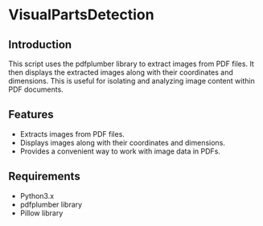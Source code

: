 # VisualPartsDetection

## Introduction

This script uses the pdfplumber library to extract images from PDF files. It then displays the extracted images along with their coordinates and dimensions. This is useful for isolating and analyzing image content within PDF documents.

## Features

- Extracts images from PDF files.
- Displays images along with their coordinates and dimensions.
- Provides a convenient way to work with image data in PDFs.

## Requirements

- Python3.x
- pdfplumber library
- Pillow library
